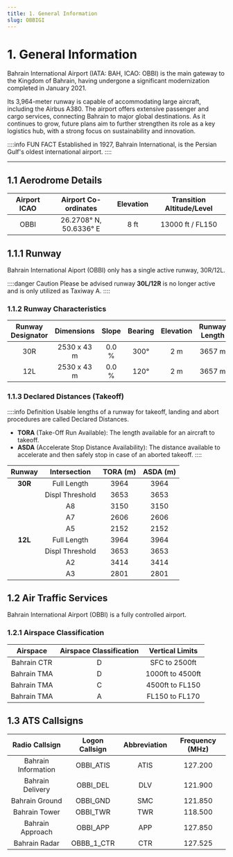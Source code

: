 ```yaml
---
title: 1. General Information
slug: OBBIGI
---
```


# 1. General Information
Bahrain International Airport (IATA: BAH, ICAO: OBBI) is the main gateway to the Kingdom of Bahrain, having undergone a significant modernization completed in January 2021.

Its 3,964-meter runway is capable of accommodating large aircraft, including the Airbus A380. The airport offers extensive passenger and cargo services, connecting Bahrain to major global destinations. As it continues to grow, future plans aim to further strengthen its role as a key logistics hub, with a strong focus on sustainability and innovation.

::::info FUN FACT
Established in 1927, Bahrain International, is the Persian Gulf's oldest international airport.
::::

---

## 1.1 Aerodrome Details

| **Airport ICAO** | **Airport Co-ordinates** | **Elevation** | **Transition Altitude/Level** |
|:----------------:|:------------------------:|:-------------:|:-----------------------------:|
|       OBBI       |  26.2708° N, 50.6336° E  |      8 ft     |        13000 ft / FL150       |


## 1.1.1 Runway
Bahrain International Aiport (OBBI) only has a single active runway, 30R/12L.

::::danger Caution
Please be advised runway **30L/12R** is no longer active and is only utilized as Taxiway A.
::::
### 1.1.2 Runway Characteristics

| **Runway Designator** | **Dimensions** | **Slope** | **Bearing** | **Elevation** | **Runway Length** |
|:--------:|:--------------:|:---------:|:-----------:|:-------------:|:----------:|
|    30R   |   2530 x 43 m  |   0.0 %   |     300°    |      2 m      |   3657 m   |
|    12L   |   2530 x 43 m  |   0.0 %   |     120°    |      2 m      |   3657 m   |


### 1.1.3 Declared Distances (Takeoff)

::::info Definition
Usable lengths of a runway for takeoff, landing and abort procedures are called Declared Distances.
- **TORA** (Take-Off Run Available): The length available for an aircraft to takeoff.
- **ASDA** (Accelerate Stop Distance Availability): The distance available to accelerate and then safely stop in case of an aborted takeoff.
::::

| **Runway** | **Intersection**   | **TORA (m)** | **ASDA (m)** |
|:----------:|:------------------:|:------------:|:------------:|
| **30R**    | Full Length         | 3964         | 3964         |
|            | Displ Threshold     | 3653         | 3653         |
|            | A8                  | 3150         | 3150         |
|            | A7                  | 2606         | 2606         |
|            | A5                  | 2152         | 2152         |
| **12L**    | Full Length         | 3964         | 3964         |
|            | Displ Threshold     | 3653         | 3653         |
|            | A2                  | 3414         | 3414         |
|            | A3                  | 2801         | 2801         |


## 1.2 Air Traffic Services

Bahrain International Airport (OBBI) is a fully controlled airport.

### 1.2.1 Airspace Classification

| **Airspace** | **Airspace Classification** | **Vertical Limits** |
|:---:|:---:|:---:|
| Bahrain CTR | D | SFC to 2500ft |
| Bahrain TMA | D | 1000ft to 4500ft |
| Bahrain TMA | C | 4500ft to FL150 |
| Bahrain TMA | A | FL150 to FL170 |

## 1.3 ATS Callsigns

|  **Radio Callsign** | **Logon Callsign** | **Abbreviation** | **Frequency (MHz)** |
|:-------------------:|:------------------:|:----------------:|:-------------------:|
| Bahrain Information |      OBBI_ATIS     |       ATIS       |       127.200       |
|   Bahrain Delivery  |      OBBI_DEL      |        DLV       |       121.900       |
|    Bahrain Ground   |      OBBI_GND      |        SMC       |       121.850       |
|    Bahrain Tower    |      OBBI_TWR      |        TWR       |       118.500       |
|   Bahrain Approach  |      OBBI_APP      |        APP       |       127.850       |
|    Bahrain Radar    |     OBBB_1_CTR     |        CTR       |       127.525       |

